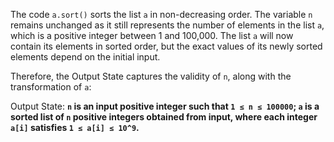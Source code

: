 The code `a.sort()` sorts the list `a` in non-decreasing order. The variable `n` remains unchanged as it still represents the number of elements in the list `a`, which is a positive integer between 1 and 100,000. The list `a` will now contain its elements in sorted order, but the exact values of its newly sorted elements depend on the initial input.

Therefore, the Output State captures the validity of `n`, along with the transformation of `a`:

Output State: **`n` is an input positive integer such that `1 ≤ n ≤ 100000`; `a` is a sorted list of `n` positive integers obtained from input, where each integer `a[i]` satisfies `1 ≤ a[i] ≤ 10^9`.**